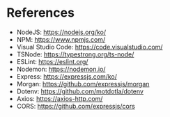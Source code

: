 # References

- NodeJS: https://nodejs.org/ko/
- NPM: https://www.npmjs.com/
- Visual Studio Code: https://code.visualstudio.com/
- TSNode: https://typestrong.org/ts-node/
- ESLint: https://eslint.org/
- Nodemon: https://nodemon.io/
- Express: https://expressjs.com/ko/
- Morgan: https://github.com/expressjs/morgan
- Dotenv: https://github.com/motdotla/dotenv
- Axios: https://axios-http.com/
- CORS: https://github.com/expressjs/cors
